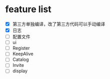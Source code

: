 # feature list
- [x] 第三方单独编译，改了第三方代码可以手动编译
- [x] 日志
- [ ] 配置文件
- [ ] ui
- [ ] Register
- [ ] KeepAlive
- [ ] Catalog
- [ ] Invite
- [ ] display

